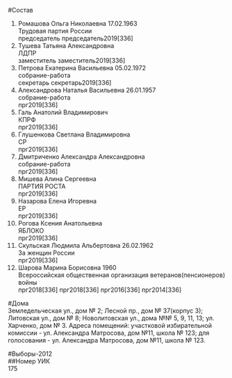 #Состав  
1. Ромашова Ольга Николаевна 17.02.1963  
    Трудовая партия России  
    председатель председатель2019[336]  
2. Тушева Татьяна Александровна  
    ЛДПР  
    заместитель заместитель2019[336]  
3. Петрова Екатерина Васильевна 05.02.1972  
    собрание-работа  
    секретарь секретарь2019[336]  
4. Александрова Наталья Васильевна 26.01.1957  
    собрание-работа  
    прг2019[336]  
5. Галь Анатолий Владимирович  
    КПРФ  
    прг2019[336]  
6. Глушенкова Светлана Владимировна  
    СР  
    прг2019[336]  
7. Дмитриченко Александра Александровна  
    собрание-работа  
    прг2019[336]  
8. Мишева Алина Сергеевна  
    ПАРТИЯ РОСТА  
    прг2019[336]  
9. Назарова Елена Игоревна  
    ЕР  
    прг2019[336]  
10. Рогова Ксения Анатольевна  
    ЯБЛОКО  
    прг2019[336]  
11. Скульская Людмила Альбертовна 26.02.1962  
    За женщин России  
    прг2019[336]  
12. Шарова Марина Борисовна 1960  
    Всероссийская общественная организация ветеранов(пенсионеров) войны  
    прг2018[336] прг2018[336] прг2016[336] прг2014[336]  

#Дома  
Земледельческая ул., дом № 2; Лесной пр., дом № 37(корпус 3); Литовская ул., дом № 8; Новолитовская ул., дома №№ 5, 9, 11, 13; ул. Харченко, дом № 3. Адреса помещений: участковой избирательной комиссии - ул. Александра Матросова, дом №11, школа № 123; для голосования - ул. Александра Матросова, дом №11, школа № 123.  
  
#Выборы-2012  
##Номер УИК  
175  
